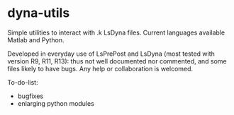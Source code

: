 # dyna-utils
Simple utilities to interact with .k LsDyna files. Current languages available Matlab and Python.

Developed in everyday use of LsPrePost and LsDyna (most tested with version R9, R11, R13): thus not well documented nor commented, and some files likely to have bugs.
Any help or collaboration is welcomed.

To-do-list:
- bugfixes
- enlarging python modules
